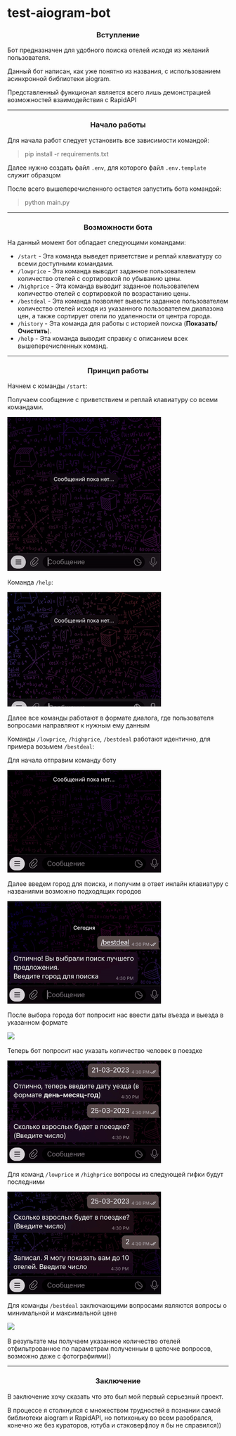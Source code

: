 <h1>test-aiogram-bot</h1>


<h3 align=center>Вступление</h3>

Бот предназначен для удобного поиска отелей исходя из желаний пользователя.

Данный бот написан, как уже понятно из названия, с использованием асинхронной библиотеки aiogram.

Представленный функционал является всего лишь демонстрацией возможностей взаимодействия с RapidAPI

___

<h3 align=center>Начало работы</h3>

Для начала работ следует установить все зависимости командой:

>pip install -r requirements.txt

Далее нужно создать файл `.env`, для которого файл `.env.template` служит образцом

После всего вышеперечисленного остается запустить бота командой:

>python main.py
___

<h3 align=center>Возможности бота</h3>

На данный момент бот обладает следующими командами:

* `/start` - Эта команда выведет приветствие и реплай клавиатуру со всеми доступными командами.
* `/lowprice` - Эта команда выводит заданное пользователем количество отелей с сортировкой по убыванию цены.
* `/highprice` - Эта команда выводит заданное пользователем количество отелей с сортировкой по возрастанию цены.
* `/bestdeal` - Эта команда позволяет вывести заданное пользователем количество отелей исходя из указанного
пользователем диапазона цен, а также сортирует отели по удаленности от центра города.
* `/history` - Эта команда для работы с историей поиска (**Показать/Очистить**).
* `/help` - Эта команда выводит справку с описанием всех вышеперечисленных команд.
___

<h3 align="center">Принцип работы</h3>

Начнем с команды `/start`:

Получаем сообщение с приветствием и реплай клавиатуру со всеми командами.

<img src="utils/images/start.gif" height="350">


Команда `/help`:

<img src="utils/images/help.gif" height="260">

Далее все команды работают в формате диалога, где пользователя вопросами направляют к нужным ему данным

Команды `/lowprice`, `/highprice`, `/bestdeal` работают идентично, для примера возьмем `/bestdeal`:

Для начала отправим команду боту

<img src="utils/images/bestdeal_start.gif" height="233">

Далее введем город для поиска, и получим в ответ инлайн клавиатуру с названиями возможно подходящих городов

<img src="utils/images/bestdeal_city.gif" height="233">

После выбора города бот попросит нас ввести даты въезда и выезда в указанном формате

<img src="utils/images/bestdeal_date.gif" height="233">

Теперь бот попросит нас указать количество человек в поездке

<img src="utils/images/bestdeal_rooms.gif" height="233">

Для команд `/lowprice` и `/highprice` вопросы из следующей гифки будут последними

<img src="utils/images/bestdeal_hotels_n_photos.gif" height="233">

Для команды `/bestdeal` заключающими вопросами являются вопросы о минимальной и максимальной цене

<img src="utils/images/bestdeal_price.gif" height="233">

В результате мы получаем указанное количество отелей отфильтрованное по параметрам полученным в цепочке вопросов, возможно даже с фотографиями))

___

<h3 align=center>Заключение</h3>

В заключение хочу сказать что это был мой первый серьезный проект.

В процессе я столкнулся с множеством трудностей в познании самой библиотеки aiogram и RapidAPI, но потихоньку во всем разобрался, конечно же без кураторов, ютуба и стэковерфлоу я бы не справился))
